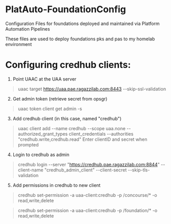 # PlatAuto-FoundationConfig
Configuration Files for foundations deployed and maintained via Platform Automation Pipelines

These files are used to deploy foundations pks and pas to my homelab environment


# Configuring credhub clients:

1. Point UAAC at the UAA server
> uaac target https://uaa.pae.ragazzilab.com:8443 --skip-ssl-validation

2. Get admin token (retrieve secret from opsgr)
> uaac token client get admin -s <SECRET>

3. Add credhub client (in this case, named "credhub")
> uaac client add --name credhub --scope uaa.none --authorized_grant_types client_credentials --authorities "credhub.write,credhub.read"  Enter clientID and secret when prompted

4. Login to credhub as admin
> credhub login --server "https://credhub.pae.ragazzilab.com:8844" --client-name "credhub_admin_client" --client-secret <SECRET> --skip-tls-validation

5. Add permissions in credhub to new client
> credhub set-permission -a uaa-client:credhub -p /concourse/* -o read,write,delete

> credhub set-permission -a uaa-client:credhub -p /foundation/* -o read,write,delete
